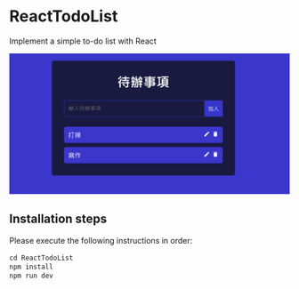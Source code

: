 # ReactTodoList
Implement a simple to-do list with React

![website screenshot](./screenshot.png)
## Installation steps
Please execute the following instructions in order:
```
cd ReactTodoList
npm install
npm run dev
```
